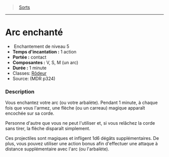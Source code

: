 ﻿---
!SpellItem
Family: SpellHD
Level: 5
Type: Enchantement
CastingTime: 1 action
Range: contact
Components: V, S, M (un arc)
Duration: 1 minute
Classes: '[Rôdeur](hd_ranger.md)'
Id: spells_hd.md#arc-enchanté
ParentLink: spells_hd.md#sorts
Name: Arc enchanté
ParentName: Sorts
NameLevel: 1
Source: (MDR p324)
Attributes: {}
---
> [Sorts](hd_spells.md)

---

# Arc enchanté

-  Enchantement de niveau 5
- **Temps d'incantation :** 1 action
- **Portée :** contact
- **Composantes :** V, S, M (un arc)
- **Durée :** 1 minute
- Classes: [Rôdeur](hd_ranger.md)
- Source: (MDR p324)

### Description

Vous enchantez votre arc (ou votre arbalète). Pendant 1 minute, à chaque fois que vous l'armez, une flèche (ou un carreau) magique apparaît encochée sur sa corde.

Personne d'autre que vous ne peut l'utiliser et, si vous relâchez la corde sans tirer, la flèche disparaît simplement.

Ces projectiles sont magiques et infligent 1d6 dégâts supplémentaires. De plus, vous pouvez utiliser une action bonus afin d'effectuer une attaque à distance supplémentaire avec l'arc (ou l'arbalète).

